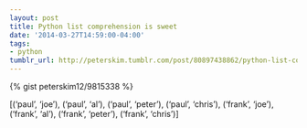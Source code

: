 ```yaml
---
layout: post
title: Python list comprehension is sweet
date: '2014-03-27T14:59:00-04:00'
tags:
- python
tumblr_url: http://peterskim.tumblr.com/post/80897438862/python-list-comprehension-is-sweet
---
```


{% gist peterskim12/9815338 %}

[(‘paul’, ‘joe’), (‘paul’, ‘al’), (‘paul’, ‘peter’), (‘paul’, ‘chris’), (‘frank’, ‘joe’), (‘frank’, ‘al’), (‘frank’, ‘peter’), (‘frank’, ‘chris’)]
